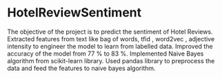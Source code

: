 # HotelReviewSentiment
The objective of the project is to predict the sentiment of Hotel Reviews.
Extracted features from text like bag of words, tfid , word2vec , adjective intensity to engineer the model to learn from labelled data.
Improved the accuracy of the model from 77 % to 83 %.
Implemented Naive Bayes algorithm from scikit-learn library.
Used pandas library to preprocess the data and feed the features to naive bayes algorithm.
